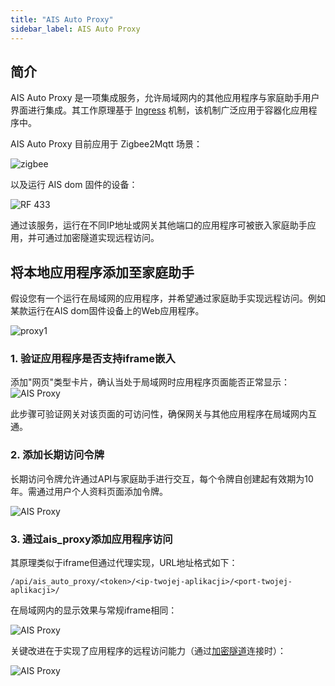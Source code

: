 ```yaml
---
title: "AIS Auto Proxy"
sidebar_label: AIS Auto Proxy
---
```


## 简介

AIS Auto Proxy 是一项集成服务，允许局域网内的其他应用程序与家庭助手用户界面进行集成。其工作原理基于 [Ingress](https://kubernetes.io/docs/concepts/services-networking/ingress/) 机制，该机制广泛应用于容器化应用程序中。

AIS Auto Proxy 目前应用于 Zigbee2Mqtt 场景：

![zigbee](/img/en/bramka/app_zigbee2mqtt_proxy.png)

以及运行 AIS dom 固件的设备：

![RF 433](/img/en/iot/iot_ais_dom_device_config_0.png)

通过该服务，运行在不同IP地址或网关其他端口的应用程序可被嵌入家庭助手应用，并可通过加密隧道实现远程访问。

## 将本地应用程序添加至家庭助手

假设您有一个运行在局域网的应用程序，并希望通过家庭助手实现远程访问。例如某款运行在AIS dom固件设备上的Web应用程序。

![proxy1](/img/en/integrations/ais_proxy_1.png)

### 1. 验证应用程序是否支持iframe嵌入

添加"网页"类型卡片，确认当处于局域网时应用程序页面能否正常显示：
![AIS Proxy](/img/en/integrations/ais_proxy2.png)

此步骤可验证网关对该页面的可访问性，确保网关与其他应用程序在局域网内互通。

### 2. 添加长期访问令牌

长期访问令牌允许通过API与家庭助手进行交互，每个令牌自创建起有效期为10年。需通过用户个人资料页面添加令牌。

![AIS Proxy](/img/en/integrations/ais_proxy3.png)

### 3. 通过ais_proxy添加应用程序访问

其原理类似于iframe但通过代理实现，URL地址格式如下：

```
/api/ais_auto_proxy/<token>/<ip-twojej-aplikacji>/<port-twojej-aplikacji>/

```

在局域网内的显示效果与常规iframe相同：

![AIS Proxy](/img/en/integrations/ais_proxy4.png)

关键改进在于实现了应用程序的远程访问能力（通过[加密隧道](ais_bramka_remote_www_index)连接时）：

![AIS Proxy](/img/en/integrations/ais_proxy5.png)